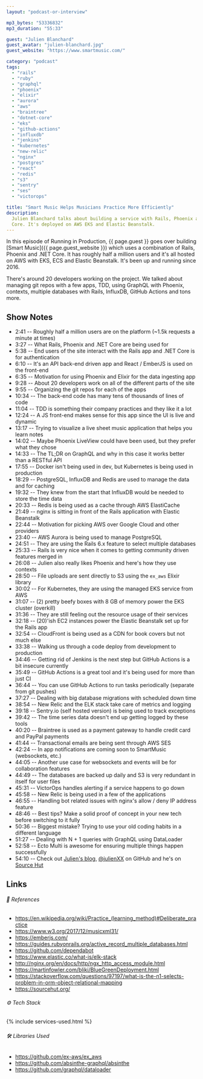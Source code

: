 ```yaml
---
layout: "podcast-or-interview"

mp3_bytes: "53336832"
mp3_duration: "55:33"

guest: "Julien Blanchard"
guest_avatar: "julien-blanchard.jpg"
guest_website: "https://www.smartmusic.com/"

category: "podcast"
tags:
  - "rails"
  - "ruby"
  - "graphql"
  - "phoenix"
  - "elixir"
  - "aurora"
  - "aws"
  - "braintree"
  - "dotnet-core"
  - "eks"
  - "github-actions"
  - "influxdb"
  - "jenkins"
  - "kubernetes"
  - "new-relic"
  - "nginx"
  - "postgres"
  - "react"
  - "redis"
  - "s3"
  - "sentry"
  - "ses"
  - "victorops"

title: "Smart Music Helps Musicians Practice More Efficiently"
description:
  Julien Blanchard talks about building a service with Rails, Phoenix and .NET
  Core. It's deployed on AWS EKS and Elastic Beanstalk.
---
```


In this episode of Running in Production, {{ page.guest }} goes over building
[Smart Music]({{ page.guest_website }}) which uses a combination of Rails,
Phoenix and .NET Core. It has roughly half a million users and it's all hosted
on AWS with EKS, ECS and Elastic Beanstalk. It's been up and running since
2016.

There's around 20 developers working on the project. We talked about managing
git repos with a few apps, TDD, using GraphQL with Phoenix, contexts, multiple
databases with Rails, InfluxDB, GitHub Actions and tons more.

## Show Notes

- 2:41 -- Roughly half a million users are on the platform (~1.5k requests a minute at times)
- 3:27 -- What Rails, Phoenix and .NET Core are being used for
- 5:38 -- End users of the site interact with the Rails app and .NET Core is for authentication
- 6:10 -- It's an API back-end driven app and React / EmberJS is used on the front-end
- 6:35 -- Motivation for using Phoenix and Elixir for the data ingesting app
- 9:28 -- About 20 developers work on all of the different parts of the site
- 9:55 -- Organizing the git repos for each of the apps
- 10:34 -- The back-end code has many tens of thousands of lines of code
- 11:04 -- TDD is something their company practices and they like it a lot
- 12:24 -- A JS front-end makes sense for this app since the UI is live and dynamic
- 13:17 -- Trying to visualize a live sheet music application that helps you learn notes
- 14:02 -- Maybe Phoenix LiveView could have been used, but they prefer what they chose
- 14:33 -- The TL;DR on GraphQL and why in this case it works better than a RESTful API
- 17:55 -- Docker isn't being used in dev, but Kubernetes is being used in production
- 18:29 -- PostgreSQL, InfluxDB and Redis are used to manage the data and for caching
- 19:32 -- They knew from the start that InfluxDB would be needed to store the time data
- 20:33 -- Redis is being used as a cache through AWS ElastiCache
- 21:49 -- nginx is sitting in front of the Rails application with Elastic Beanstalk
- 22:44 -- Motivation for picking AWS over Google Cloud and other providers
- 23:40 -- AWS Aurora is being used to manage PostgreSQL
- 24:51 -- They are using the Rails 6.x feature to select multiple databases
- 25:33 -- Rails is very nice when it comes to getting community driven features merged in
- 26:08 -- Julien also really likes Phoenix and here's how they use contexts
- 28:50 -- File uploads are sent directly to S3 using the `ex_aws` Elixir library
- 30:02 -- For Kubernetes, they are using the managed EKS service from AWS
- 31:07 -- (2) pretty beefy boxes with 8 GB of memory power the EKS cluster (overkill)
- 31:36 -- They are still feeling out the resource usage of their services
- 32:18 -- (20)'ish EC2 instances power the Elastic Beanstalk set up for the Rails app
- 32:54 -- CloudFront is being used as a CDN for book covers but not much else
- 33:38 -- Walking us through a code deploy from development to production
- 34:46 -- Getting rid of Jenkins is the next step but GitHub Actions is a bit insecure currently
- 35:49 -- GitHub Actions is a great tool and it's being used for more than just CI
- 36:44 -- You can use GitHub Actions to run tasks periodically (separate from git pushes)
- 37:27 -- Dealing with big database migrations with scheduled down time
- 38:54 -- New Relic and the ELK stack take care of metrics and logging
- 39:18 -- Sentry.io (self hosted version) is being used to track exceptions
- 39:42 -- The time series data doesn't end up getting logged by these tools
- 40:20 -- Braintree is used as a payment gateway to handle credit card and PayPal payments
- 41:44 -- Transactional emails are being sent through AWS SES
- 42:24 -- In app notifications are coming soon to SmartMusic (websockets, etc.)
- 44:05 -- Another use case for websockets and events will be for collaboration features
- 44:49 -- The databases are backed up daily and S3 is very redundant in itself for user files
- 45:31 -- VictorOps handles alerting if a service happens to go down
- 45:58 -- New Relic is being used in a few of the applications
- 46:55 -- Handling bot related issues with nginx's allow / deny IP address feature
- 48:46 -- Best tips? Make a solid proof of concept in your new tech before switching to it fully
- 50:36 -- Biggest mistake? Trying to use your old coding habits in a different language
- 51:27 -- Dealing with N + 1 queries with GraphQL using DataLoader 
- 52:58 -- Ecto Multi is awesome for ensuring multiple things happen successfully
- 54:10 -- Check out [Julien's blog](http://julienblanchard.com/), [@julienXX](https://github.com/julienXX) on GitHub and he's on [Source Hut](https://git.sr.ht/~julienxx/)

## Links

###### 📄 References

- <https://en.wikipedia.org/wiki/Practice_(learning_method)#Deliberate_practice>
- <https://www.w3.org/2017/12/musicxml31/>
- <https://emberjs.com/>
- <https://guides.rubyonrails.org/active_record_multiple_databases.html>
- <https://github.com/dependabot>
- <https://www.elastic.co/what-is/elk-stack>
- <http://nginx.org/en/docs/http/ngx_http_access_module.html>
- <https://martinfowler.com/bliki/BlueGreenDeployment.html>
- <https://stackoverflow.com/questions/97197/what-is-the-n1-selects-problem-in-orm-object-relational-mapping>
- <https://sourcehut.org/>

###### ⚙️ Tech Stack

{% include services-used.html %}

###### 🛠 Libraries Used

- <https://github.com/ex-aws/ex_aws>
- <https://github.com/absinthe-graphql/absinthe>
- <https://github.com/graphql/dataloader>

